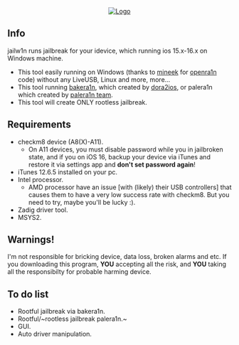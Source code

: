 <center>
  <a href="#"><img src="https://cdn.discordapp.com/attachments/1130526907092439093/1188142496224661534/-4.jpg?ex=659972ed&is=6586fded&hm=7faf47fd6fff3bf7c9694a4c9684d2b47ec4cd505cc612a3b3a47867cce2c6c7&" alt="Logo"></a>
</center>

## Info
jailw1n runs jailbreak for your idevice, which running ios 15.x-16.x on Windows machine.

- This tool easily running on Windows (thanks to [mineek](github.com/mineek) for [openra1n](github.com/mineek/openra1n) code) without any LiveUSB, Linux and more, more...
- This tool running [bakera1n](github.com/dora2-iOS/bakera1n), which created by [dora2ios](github.com/dora2-iOS), or palera1n which created by [palera1n team](https://github.com/palera1n/palera1n).
- This tool will create ONLY rootless jailbreak.

## Requirements

- checkm8 device (A8(X)-A11).
  - On A11 devices, you must disable password while you in jailbroken state, and if you on iOS 16, backup your device via iTunes and restore it via settings app and **don't set password again**!
- iTunes 12.6.5 installed on your pc.
- Intel processor.
  - AMD processor have an issue [with (likely) their USB controllers] that causes them to have a very low success rate with checkm8. But you need to try, maybe you'll be lucky :).
- Zadig driver tool.
- MSYS2.

## Warnings!

I'm not responsible for bricking device, data loss, broken alarms and etc. If you downloading this program, **YOU** accepting all the risk, and **YOU** taking all the responsibilty for probable harming device.

## To do list

- Rootful jailbreak via bakera1n.
- Rootful/~rootless jailbreak palera1n.~
- GUI.
- Auto driver manipulation.
